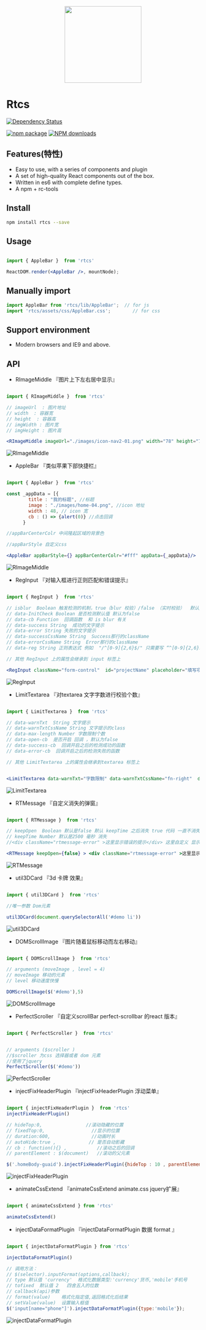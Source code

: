 
<p align="center">
  <a href="https://github.com/976500133/rtcs">
    <img width="200" src="https://github.com/976500133/rtcs/blob/master/assets/icon2.jpeg">
  </a>
</p>

# Rtcs



[![Dependency Status](https://img.shields.io/gemnasium/react-component/trigger.svg?style=flat-square)]()

[![npm package](https://img.shields.io/npm/v/antd.svg?style=flat-square)]()
[![NPM downloads](http://img.shields.io/npm/dm/antd.svg?style=flat-square)]()




## Features(特性)

- Easy to use, with a series of components and plugin
- A set of high-quality React components out of the box.
- Written in es6 with complete define types.
- A npm + rc-tools  




## Install

```bash
npm install rtcs --save
```



## Usage

```jsx

import { AppleBar }  from 'rtcs'

ReactDOM.render(<AppleBar />, mountNode);

```





## Manually import

```jsx
import AppleBar from 'rtcs/lib/AppleBar';  // for js
import 'rtcs/assets/css/AppleBar.css';        // for css
```



## Support environment

- Modern browsers and IE9 and above.



## API

- RImageMiddle
『图片上下左右居中显示』

```jsx

import { RImageMiddle }  from 'rtcs'

// imageUrl  : 图片地址
// width  : 容器宽
// height  : 容器高
// imgWidth : 图片宽
// imgHeight : 图片高

<RImageMiddle imageUrl="./images/icon-nav2-01.png" width="78" height="78" imgWidth="40" />


```

![RImageMiddle](./assets/D1.png)



- AppleBar
『类似苹果下部快捷栏』

```jsx

import { AppleBar }  from 'rtcs'

const _appData = [{
        title : "我的标题", //标题
        image : "./images/home-04.png", //icon 地址
        width : 48, // icon 宽
        cb : () => {alert(0)} //点击回调
      }

//appBarCenterColr 中间隆起区域的背景色

//appBarStyle 自定义css

<AppleBar appBarStyle={} appBarCenterColr="#fff" appData={_appData}/>

```

![RImageMiddle](./assets/D2.gif)




- RegInput
『对输入框进行正则匹配和错误提示』

```jsx

import { RegInput }  from 'rtcs'

// isblur  Boolean 触发检测的机制，true（blur 校验）/false （实时校验）  默认是 false  
// data-InitCheck Boolean 是否检测默认值 默认为false  
// data-cb Function  回调函数  和 is blur 有关
// data-success String  成功的文字提示
// data-error String 失败的文字提示  
// data-successCssName String  Success那行的className  
// data-errorCssName String  Error那行的className  
// data-reg String 正则表达式 例如  "/^[0-9]{2,6}$/" 只需要写 “^[0-9]{2,6}$"  

// 其他 RegInput 上的属性会继承到 input 标签上

<RegInput className="form-control"  id="projectName" placeholder="填写项目名称" defaultValue="" data-reg="^[0-9]{6,30}$" data-error="请输入6-30个字" data-success="输入正确" />

```

![RegInput](./assets/RegInput.gif)





- LimitTextarea
『对textarea 文字字数进行校验个数』

```jsx

import { LimitTextarea }  from 'rtcs'

// data-warnTxt  String 文字提示  
// data-warnTxtCssName String 文字提示的class  
// data-max-length Number 字数限制个数
// data-open-cb  是否开启 回调 ，默认为false
// data-success-cb  回调开启之后的检测成功的函数
// data-error-cb  回调开启之后的检测失败的函数

// 其他 LimitTextarea 上的属性会继承到textarea 标签上


<LimitTextarea data-warnTxt="字数限制" data-warnTxtCssName="fn-right"  data-max-length={1000} className="editArea" defaultValue="这里显示默认值。" />

```


![LimitTextarea](./assets/LimitTextarea.gif)


- RTMessage
『自定义消失的弹窗』

```jsx

import { RTMessage }  from 'rtcs'

// keepOpen  Boolean 默认是false 默认 keepTime 之后消失 true 代码 一直不消失
// keepTime Number 默认是2500 毫秒 消失
//<div className="rtmessage-error" >这里显示错误的提示</div> 这里自定义 显示框

<RTMessage keepOpen={false} > <div className="rtmessage-error" >这里显示错误的提示</div></RTMessage>

```
![RTMessage](./assets/RTMessage.gif)


- util3DCard
『3d 卡牌 效果』

```jsx

import { util3DCard }  from 'rtcs'

//唯一参数 Dom元素

util3DCard(document.querySelectorAll('#demo li'))

```
![util3DCard](./assets/util3DCard.gif)


- DOMScrollImage
『图片随着鼠标移动而左右移动』

```jsx

import { DOMScrollImage }  from 'rtcs'

// arguments (moveImage , level = 4)  
// moveImage 移动的元素
// level 移动速度快慢

DOMScrollImage($('#demo'),5)

```
![DOMScrollImage](./assets/DOMScrollImage.gif)



- PerfectScroller
『自定义scrollBar perfect-scrollbar 的react 版本』

```jsx

import { PerfectScroller }  from 'rtcs'


// arguments ($scroller )  
//$scroller 为css 选择器或者 dom 元素
//使用了jquery
PerfectScroller($('#demo'))

```
![PerfectScroller](./assets/PerfectScroller.gif)

- injectFixHeaderPlugin
『injectFixHeaderPlugin 浮动菜单』

```jsx

import { injectFixHeaderPlugin }  from 'rtcs'
injectFixHeaderPlugin()

// hideTop:0,                //滚动隐藏的位置
// fixedTop:0,                 //显示的位置
// duration:600,               //动画时长
// autoHide:true ,            // 是否自动影藏
// cb : function(){} ,           //滚动之后的回调
// parentElement : $(document)   //滚动的父元素

$('.homeBody-guaid').injectFixHeaderPlugin({hideTop : 10 , parentElement : $('#homeBody-step')})

```
![injectFixHeaderPlugin](./assets/injectFixHeaderPlugin.gif)


- animateCssExtend
『animateCssExtend  animate.css jquery扩展』

```jsx

import { animateCssExtend } from 'rtcs'

animateCssExtend()

```


- injectDataFormatPlugin
『injectDataFormatPlugin 数据 format 』

```jsx

import { injectDataFormatPlugin } from 'rtcs'

injectDataFormatPlugin()

// 调用方法：
// $(selector).inputFormat(options,callback);
// type	默认值 'currency'	格式化数据类型:'currency'货币,'mobile'手机号
// tofixed	默认值 2	四舍五入的位数
// callback(api)参数
// format(value)	格式化指定值,返回格式化后结果
// setValue(value)	设置输入框值
$('input[name="phone"]').injectDataFormatPlugin({type:'mobile'});


```
![injectDataFormatPlugin](./assets/injectDataFormatPlugin.png)
